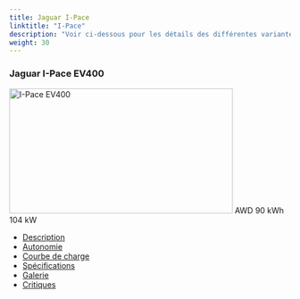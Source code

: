 ```yaml
---
title: Jaguar I-Pace
linktitle: "I-Pace"
description: "Voir ci-dessous pour les détails des différentes variantes de Jaguar I-Pace"
weight: 30
---
```

<!-- markdownlint-disable MD033 -->
<!-- markdownlint-disable MD010 -->
<div class="container p-3 mb-4 bg-body-tertiary rounded border">
<h3>Jaguar I-Pace EV400</h3>
	<div class="row">
		<div class="col col-12 col-md-6">
			<a href="i-pace_ev400/"><img src="https://media.evkx.net/multimedia/models/jaguar/i-pace/i-pace_ev400/main_1_xst.jpg" class="img-fluid" width="400px" height="224px" alt="I-Pace EV400" ></a>
<i class="bi bi-record2-fill"></i> AWD <i class="bi bi-battery-full"></i> 90 kWh <i class="bi bi-ev-station"></i> 104 kW 
		</div>
		<div class="col col-12 col-md-6">
			<ul class="list-group list-group-flush">
				<li class="list-group-item list-group-item-action"><a href="i-pace_ev400/" class="text-decoration-none text-black"><i class="bi-car-front"></i> Description</a></li>
				<li class="list-group-item list-group-item-action"><a href="i-pace_ev400/rangeandconsumption/" class="text-decoration-none text-black" ><i class="bi-file-earmark-bar-graph"></i> Autonomie</a></li>
				<li class="list-group-item list-group-item-action"><a href="i-pace_ev400/chargingcurve/" class="text-decoration-none text-black" ><i class="bi-battery-charging"></i> Courbe de charge</a></li>
				<li class="list-group-item list-group-item-action"><a href="i-pace_ev400/specifications/" class="text-decoration-none text-black" ><i class="bi-layout-text-sidebar-reverse"></i> Spécifications</a></li>
				<li class="list-group-item list-group-item-action"><a href="i-pace_ev400/gallery/" class="text-decoration-none text-black" ><i class="bi-images"></i> Galerie</a></li>
				<li class="list-group-item list-group-item-action"><a href="i-pace_ev400/reviews/" class="text-decoration-none text-black" ><i class="bi-person-video2"></i> Critiques</a></li>
			</ul>
		</div>
	</div>
</div>
